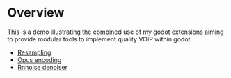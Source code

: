 # Overview

  This is a demo illustrating the combined use of my godot extensions aiming to provide modular tools to implement quality VOIP within godot.

  - [Resampling](https://github.com/Mysgym/Godot-audio-resampler)
  - [Opus encoding](https://github.com/Mysgym/Godot-opus)
  - [Rnnoise denoiser](https://github.com/Mysgym/Godot-rnnoise)

    
